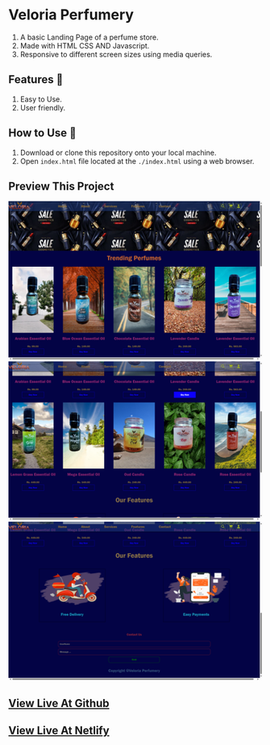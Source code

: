 # Veloria Perfumery

1. A basic Landing Page of a perfume store.
1. Made with HTML CSS AND Javascript.
1. Responsive to different screen sizes using media queries.

## Features 🚀

1. Easy to Use.
1. User friendly.

## How to Use 🤔

1. Download or clone this repository onto your local machine.
1. Open `index.html` file located at the `./index.html` using a web browser.

## Preview This Project

<img src="images/Preview1.png">
<img src="images/Preview2.png">
<img src="images/Preview3.png">

## <a href="https://codequillcrafts.github.io/VeloriaPerfumery" target=_blank>View Live At Github</a>
## <a href="https://veloriaperfumery-codequillcrafts.netlify.app" target=_blank>View Live At Netlify</a>